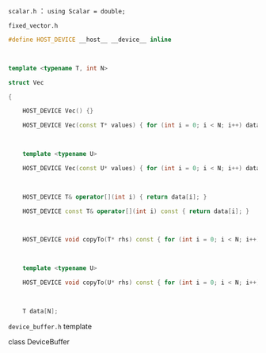 

`scalar.h`  ：  `using Scalar = double;`

`fixed_vector.h`

```c++
#define HOST_DEVICE __host__ __device__ inline

  

template <typename T, int N>

struct Vec

{

    HOST_DEVICE Vec() {}

    HOST_DEVICE Vec(const T* values) { for (int i = 0; i < N; i++) data[i] = values[i]; }

  

    template <typename U>

    HOST_DEVICE Vec(const U* values) { for (int i = 0; i < N; i++) data[i] = T(values[i]); }

  

    HOST_DEVICE T& operator[](int i) { return data[i]; }

    HOST_DEVICE const T& operator[](int i) const { return data[i]; }

  

    HOST_DEVICE void copyTo(T* rhs) const { for (int i = 0; i < N; i++) rhs[i] = data[i]; }

  

    template <typename U>

    HOST_DEVICE void copyTo(U* rhs) const { for (int i = 0; i < N; i++) rhs[i] = U(data[i]); }

  

    T data[N];

```

`device_buffer.h`
template <typename T>

class DeviceBuffer
